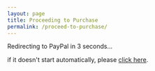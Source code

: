 ```yaml
---
layout: page
title: Proceeding to Purchase
permalink: /proceed-to-purchase/
---
```


<div markdown="1" class="center" style="height:300px">

Redirecting to PayPal in 3 seconds...

if it doesn't start automatically, please [click here](https://www.paypal.com/cgi-bin/webscr?cmd=_s-xclick&hosted_button_id=9SVXLQ753LJKY).

</div>

<script>
proceedToPurchaseDelayed()
</script>